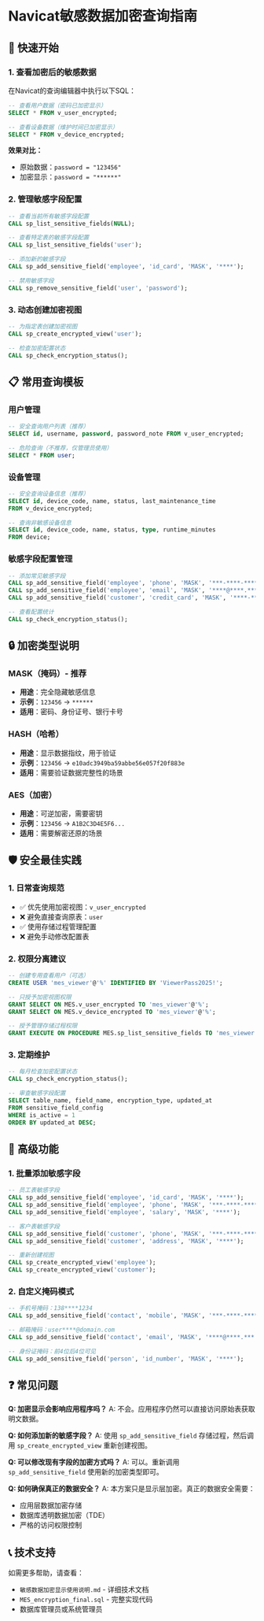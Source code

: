 # Navicat敏感数据加密查询指南

## 🎯 快速开始

### 1. 查看加密后的敏感数据

在Navicat的查询编辑器中执行以下SQL：

```sql
-- 查看用户数据（密码已加密显示）
SELECT * FROM v_user_encrypted;

-- 查看设备数据（维护时间已加密显示）
SELECT * FROM v_device_encrypted;
```

**效果对比：**
- 原始数据：`password = "123456"`
- 加密显示：`password = "******"`

### 2. 管理敏感字段配置

```sql
-- 查看当前所有敏感字段配置
CALL sp_list_sensitive_fields(NULL);

-- 查看特定表的敏感字段配置
CALL sp_list_sensitive_fields('user');

-- 添加新的敏感字段
CALL sp_add_sensitive_field('employee', 'id_card', 'MASK', '****');

-- 禁用敏感字段
CALL sp_remove_sensitive_field('user', 'password');
```

### 3. 动态创建加密视图

```sql
-- 为指定表创建加密视图
CALL sp_create_encrypted_view('user');

-- 检查加密配置状态
CALL sp_check_encryption_status();
```

## 📋 常用查询模板

### 用户管理
```sql
-- 安全查询用户列表（推荐）
SELECT id, username, password, password_note FROM v_user_encrypted;

-- 危险查询（不推荐，仅管理员使用）
SELECT * FROM user;
```

### 设备管理
```sql
-- 安全查询设备信息（推荐）
SELECT id, device_code, name, status, last_maintenance_time 
FROM v_device_encrypted;

-- 查询非敏感设备信息
SELECT id, device_code, name, status, type, runtime_minutes 
FROM device;
```

### 敏感字段配置管理
```sql
-- 添加常见敏感字段
CALL sp_add_sensitive_field('employee', 'phone', 'MASK', '***-****-****');
CALL sp_add_sensitive_field('employee', 'email', 'MASK', '****@****.***');
CALL sp_add_sensitive_field('customer', 'credit_card', 'MASK', '****-****-****-****');

-- 查看配置统计
CALL sp_check_encryption_status();
```

## 🔒 加密类型说明

### MASK（掩码）- 推荐
- **用途**：完全隐藏敏感信息
- **示例**：`123456` → `******`
- **适用**：密码、身份证号、银行卡号

### HASH（哈希）
- **用途**：显示数据指纹，用于验证
- **示例**：`123456` → `e10adc3949ba59abbe56e057f20f883e`
- **适用**：需要验证数据完整性的场景

### AES（加密）
- **用途**：可逆加密，需要密钥
- **示例**：`123456` → `A1B2C3D4E5F6...`
- **适用**：需要解密还原的场景

## 🛡️ 安全最佳实践

### 1. 日常查询规范
- ✅ 优先使用加密视图：`v_user_encrypted`
- ❌ 避免直接查询原表：`user`
- ✅ 使用存储过程管理配置
- ❌ 避免手动修改配置表

### 2. 权限分离建议
```sql
-- 创建专用查看用户（可选）
CREATE USER 'mes_viewer'@'%' IDENTIFIED BY 'ViewerPass2025!';

-- 只授予加密视图权限
GRANT SELECT ON MES.v_user_encrypted TO 'mes_viewer'@'%';
GRANT SELECT ON MES.v_device_encrypted TO 'mes_viewer'@'%';

-- 授予管理存储过程权限
GRANT EXECUTE ON PROCEDURE MES.sp_list_sensitive_fields TO 'mes_viewer'@'%';
```

### 3. 定期维护
```sql
-- 每月检查加密配置状态
CALL sp_check_encryption_status();

-- 审查敏感字段配置
SELECT table_name, field_name, encryption_type, updated_at 
FROM sensitive_field_config 
WHERE is_active = 1 
ORDER BY updated_at DESC;
```

## 🚀 高级功能

### 1. 批量添加敏感字段
```sql
-- 员工表敏感字段
CALL sp_add_sensitive_field('employee', 'id_card', 'MASK', '****');
CALL sp_add_sensitive_field('employee', 'phone', 'MASK', '***-****-****');
CALL sp_add_sensitive_field('employee', 'salary', 'MASK', '****');

-- 客户表敏感字段
CALL sp_add_sensitive_field('customer', 'phone', 'MASK', '***-****-****');
CALL sp_add_sensitive_field('customer', 'address', 'MASK', '****');

-- 重新创建视图
CALL sp_create_encrypted_view('employee');
CALL sp_create_encrypted_view('customer');
```

### 2. 自定义掩码模式
```sql
-- 手机号掩码：138****1234
CALL sp_add_sensitive_field('contact', 'mobile', 'MASK', '***-****-****');

-- 邮箱掩码：user****@domain.com
CALL sp_add_sensitive_field('contact', 'email', 'MASK', '****@****.***');

-- 身份证掩码：前4位后4位可见
CALL sp_add_sensitive_field('person', 'id_number', 'MASK', '****');
```

## ❓ 常见问题

**Q: 加密显示会影响应用程序吗？**
A: 不会。应用程序仍然可以直接访问原始表获取明文数据。

**Q: 如何添加新的敏感字段？**
A: 使用 `sp_add_sensitive_field` 存储过程，然后调用 `sp_create_encrypted_view` 重新创建视图。

**Q: 可以修改现有字段的加密方式吗？**
A: 可以。重新调用 `sp_add_sensitive_field` 使用新的加密类型即可。

**Q: 如何确保真正的数据安全？**
A: 本方案只是显示层加密。真正的数据安全需要：
- 应用层数据加密存储
- 数据库透明数据加密（TDE）
- 严格的访问权限控制

## 📞 技术支持

如需更多帮助，请查看：
- `敏感数据加密显示使用说明.md` - 详细技术文档
- `MES_encryption_final.sql` - 完整实现代码
- 数据库管理员或系统管理员